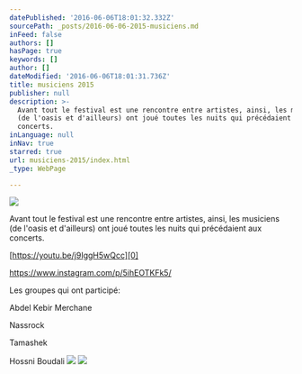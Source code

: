 ```yaml
---
datePublished: '2016-06-06T18:01:32.332Z'
sourcePath: _posts/2016-06-06-2015-musiciens.md
inFeed: false
authors: []
hasPage: true
keywords: []
author: []
dateModified: '2016-06-06T18:01:31.736Z'
title: musiciens 2015
publisher: null
description: >-
  Avant tout le festival est une rencontre entre artistes, ainsi, les musiciens
  (de l'oasis et d'ailleurs) ont joué toutes les nuits qui précédaient aux
  concerts.
inLanguage: null
inNav: true
starred: true
url: musiciens-2015/index.html
_type: WebPage

---
```

![](https://the-grid-user-content.s3-us-west-2.amazonaws.com/22fc7f01-d69a-4cde-803c-b42c573f2282.jpg)

Avant tout le festival est une rencontre entre artistes, ainsi, les musiciens (de l'oasis et d'ailleurs) ont joué toutes les nuits qui précédaient aux concerts.

[https://youtu.be/j9IggH5wQcc][0]

https://www.instagram.com/p/5ihEOTKFk5/

Les groupes qui ont participé:

Abdel Kebir Merchane

Nassrock

Tamashek

Hossni Boudali
![](https://the-grid-user-content.s3-us-west-2.amazonaws.com/877d8083-f2c5-4311-9092-1390d04e158b.jpg)
![](https://the-grid-user-content.s3-us-west-2.amazonaws.com/45c7f82e-05d4-4ff9-a5b2-f1432628cd3f.jpg)

[0]: https://youtu.be/j9IggH5wQcc